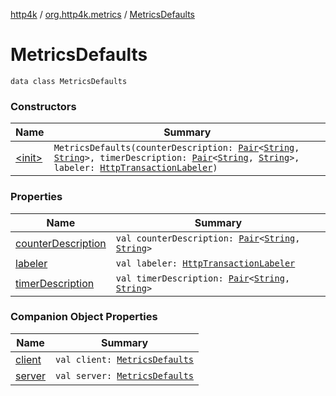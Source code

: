 [http4k](../../index.md) / [org.http4k.metrics](../index.md) / [MetricsDefaults](./index.md)

# MetricsDefaults

`data class MetricsDefaults`

### Constructors

| Name | Summary |
|---|---|
| [&lt;init&gt;](-init-.md) | `MetricsDefaults(counterDescription: `[`Pair`](https://kotlinlang.org/api/latest/jvm/stdlib/kotlin/-pair/index.html)`<`[`String`](https://kotlinlang.org/api/latest/jvm/stdlib/kotlin/-string/index.html)`, `[`String`](https://kotlinlang.org/api/latest/jvm/stdlib/kotlin/-string/index.html)`>, timerDescription: `[`Pair`](https://kotlinlang.org/api/latest/jvm/stdlib/kotlin/-pair/index.html)`<`[`String`](https://kotlinlang.org/api/latest/jvm/stdlib/kotlin/-string/index.html)`, `[`String`](https://kotlinlang.org/api/latest/jvm/stdlib/kotlin/-string/index.html)`>, labeler: `[`HttpTransactionLabeler`](../../org.http4k.filter/-http-transaction-labeler.md)`)` |

### Properties

| Name | Summary |
|---|---|
| [counterDescription](counter-description.md) | `val counterDescription: `[`Pair`](https://kotlinlang.org/api/latest/jvm/stdlib/kotlin/-pair/index.html)`<`[`String`](https://kotlinlang.org/api/latest/jvm/stdlib/kotlin/-string/index.html)`, `[`String`](https://kotlinlang.org/api/latest/jvm/stdlib/kotlin/-string/index.html)`>` |
| [labeler](labeler.md) | `val labeler: `[`HttpTransactionLabeler`](../../org.http4k.filter/-http-transaction-labeler.md) |
| [timerDescription](timer-description.md) | `val timerDescription: `[`Pair`](https://kotlinlang.org/api/latest/jvm/stdlib/kotlin/-pair/index.html)`<`[`String`](https://kotlinlang.org/api/latest/jvm/stdlib/kotlin/-string/index.html)`, `[`String`](https://kotlinlang.org/api/latest/jvm/stdlib/kotlin/-string/index.html)`>` |

### Companion Object Properties

| Name | Summary |
|---|---|
| [client](client.md) | `val client: `[`MetricsDefaults`](./index.md) |
| [server](server.md) | `val server: `[`MetricsDefaults`](./index.md) |
